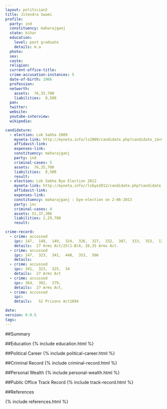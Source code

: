 ```yaml
---
layout: politician2
title: Jitendra Swami
profile: 
  party: ind
  constituency: maharajganj
  state: bihar
  education: 
    level: post graduate
    details: m.a
  photo: 
  sex: 
  caste: 
  religion: 
  current-office-title: 
  crime-accusation-instances: 5
  date-of-birth: 1966
  profession: 
  networth: 
    assets:  76,35,700
    liabilities:  8,500
  pan: 
  twitter: 
  website: 
  youtube-interview: 
  wikipedia: 

candidature: 
  - election: Lok Sabha 2009
    myneta-link: http://myneta.info/ls2009/candidate.php?candidate_id=979
    affidavit-link: 
    expenses-link: 
    constituency: maharajganj 
    party: ind
    criminal-cases: 5
    assets:  76,35,700
    liabilities:  8,500
    result:  
  - election: Lok Sabha Bye Election 2012
    myneta-link: http://myneta.info//lsbye2012/candidate.php?candidate_id=67
    affidavit-link: 
    expenses-link: 
    constituency: maharajganj : bye-election on 2-06-2013 
    party: inc
    criminal-cases: 4
    assets: 51,37,306
    liabilities: 2,29,780
    result:  

crime-record: 
  - crime: accussed
    ipc: 147,  148,  149,  324,  326,  327,  332,  307,  333,  353,  120B
    details:  27 Arms Act/25(1-B)A, 26,35 Arms Act.  
  - crime: accussed
    ipc: 147,  323,  341,  448,  353,  506
    details:    
  - crime: accussed
    ipc: 341,  323,  325,  34
    details:  27 Arms Act  
  - crime: accussed
    ipc: 364,  302,  379,
    details:  27 Arms Act,  
  - crime: accussed
    ipc: 
    details:   52 Prisons Act1894  

date: 
version: 0.0.5
tags: 
---
```

##Summary


##Education
{% include education.html %}


##Political Career
{% include political-career.html %}


##Criminal Record
{% include criminal-record.html %}


##Personal Wealth
{% include personal-wealth.html %}


##Public Office Track Record
{% include track-record.html %}


##References


{% include references.html %}